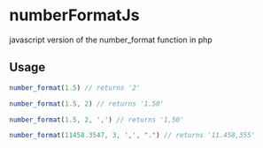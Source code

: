 # numberFormatJs
 javascript version of the number_format function in php



## Usage

```javascript
number_format(1.5) // returns '2'
``` 

```javascript
number_format(1.5, 2) // returns '1.50'
``` 

```javascript
number_format(1.5, 2, ',') // returns '1,50'
``` 

```javascript
number_format(11458.3547, 3, ',', ".") // returns '11.458,355'
``` 
